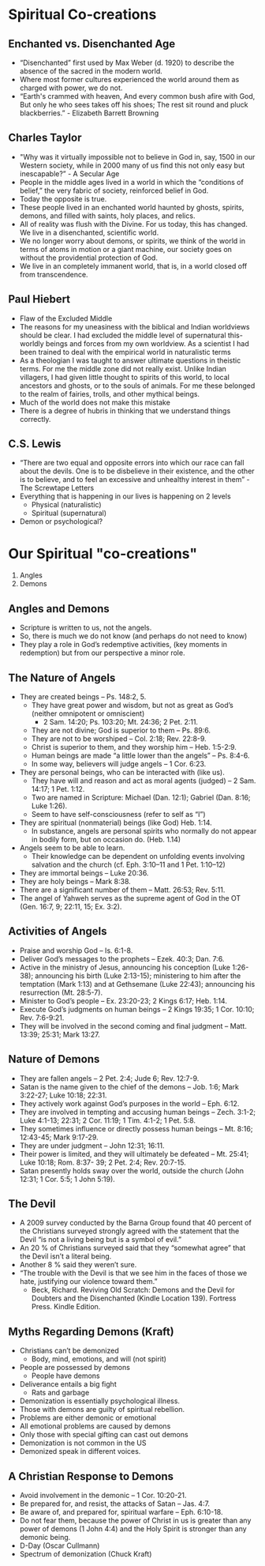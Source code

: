 # Spiritual Co-creations

## Enchanted vs. Disenchanted Age
- “Disenchanted” first used by Max Weber (d. 1920) to describe the absence of the sacred in the modern world.
- Where most former cultures experienced the world around them as charged with power, we do not.
- “Earth's crammed with heaven, And every common bush afire with God, But only he who sees takes off his shoes; The rest sit round and pluck blackberries.”  - Elizabeth Barrett Browning

## Charles Taylor
- "Why was it virtually impossible not to believe in God in, say, 1500 in our Western society, while in 2000 many of us find this not only easy but inescapable?” - A Secular Age
- People in the middle ages lived in a world in which the “conditions of belief,” the very fabric of society, reinforced belief in God. 
- Today the opposite is true.
- These people lived in an enchanted world haunted by ghosts, spirits, demons, and filled with saints, holy places, and relics.
- All of reality was flush with the Divine. For us today, this has changed. We live in a disenchanted, scientific world.
- We no longer worry about demons, or spirits, we think of the world in terms of atoms in motion or a giant machine, our society goes on without the providential protection of God.  
- We live in an completely immanent world, that is, in a world closed off from transcendence.

## Paul Hiebert
- Flaw of the Excluded Middle
- The reasons for my uneasiness with the biblical and Indian worldviews should be clear. I had excluded the middle level of supernatural this-worldly beings and forces from my own worldview. As a scientist I had been trained to deal with the empirical world in naturalistic terms
- As a theologian I was taught to answer ultimate questions in theistic terms. For me the middle zone did not really exist. Unlike Indian villagers, I had given little thought to spirits of this world, to local ancestors and ghosts, or to the souls of animals. For me these belonged to the realm of fairies, trolls, and other mythical beings.
- Much of the world does not make this mistake  
- There is a degree of hubris in thinking that we understand things correctly.

## C.S. Lewis
- “There are two equal and opposite errors into which our race can fall about the devils. One is to be disbelieve in their existence, and the other is to believe, and to feel an excessive and unhealthy interest in them” - The Screwtape Letters
- Everything that is happening in our lives is happening on 2 levels  
	- Physical (naturalistic)  
	- Spiritual (supernatural)  
- Demon or psychological?

# Our Spiritual "co-creations"
1. Angles
2. Demons

## Angles and Demons
- Scripture is written to us, not the angels.  
- So, there is much we do not know (and perhaps do not need to know)  
- They play a role in God’s redemptive activities, (key moments in redemption) but from our perspective a minor role.

## The Nature of Angels
- They are created beings – Ps. 148:2, 5.  
	- They have great power and wisdom, but not as great as God’s (neither omnipotent or omniscient)  
		- 2 Sam. 14:20; Ps. 103:20; Mt. 24:36; 2 Pet.  2:11.
	- They are not divine; God is superior to them – Ps. 89:6.
	- They are not to be worshiped – Col. 2:18; Rev. 22:8-9.
	- Christ is superior to them, and they worship him – Heb. 1:5-2:9.  
	- Human beings are made “a little lower than the angels” – Ps. 8:4-6.  
	- In some way, believers will judge angels – 1 Cor. 6:23.
- They are personal beings, who can be interacted with (like us).
	- They have will and reason and act as moral agents (judged) – 2 Sam. 14:17; 1 Pet. 1:12.  
	- Two are named in Scripture: Michael (Dan. 12:1); Gabriel (Dan. 8:16; Luke 1:26).  
	- Seem to have self-consciousness (refer to self as “I”)
- They are spiritual (nonmaterial) beings (like God) Heb. 1:14.
	- In substance, angels are personal spirits who normally do not appear in bodily form, but on occasion do. (Heb. 1.14)
- Angels seem to be able to learn.
	- Their knowledge can be dependent on unfolding events involving salvation and the church (cf. Eph. 3:10–11 and 1 Pet. 1:10–12)
- They are immortal beings – Luke 20:36.  
- They are holy beings – Mark 8:38.  
- There are a significant number of them – Matt. 26:53; Rev. 5:11.  
- The angel of Yahweh serves as the supreme agent of God in the OT (Gen. 16:7, 9; 22:11, 15; Ex. 3:2).

## Activities of Angels
- Praise and worship God – Is. 6:1-8.  
- Deliver God’s messages to the prophets – Ezek. 40:3; Dan. 7:6.
- Active in the ministry of Jesus, announcing his conception (Luke 1:26-38); announcing his birth (Luke 2:13-15); ministering to him after the temptation (Mark 1:13) and at Gethsemane (Luke 22:43); announcing his resurrection (Mt. 28:5-7).
- Minister to God’s people – Ex. 23:20-23; 2 Kings 6:17; Heb. 1:14.
- Execute God’s judgments on human beings – 2 Kings 19:35; 1 Cor. 10:10; Rev. 7:6-9:21. 
- They will be involved in the second coming and final judgment – Matt. 13:39; 25:31; Mark 13:27.

## Nature of Demons
- They are fallen angels – 2 Pet. 2:4; Jude 6; Rev. 12:7-9.
- Satan is the name given to the chief of the demons – Job. 1:6; Mark 3:22-27; Luke 10:18; 22:31.
- They actively work against God’s purposes in the world – Eph. 6:12. 
- They are involved in tempting and accusing human beings – Zech. 3:1-2; Luke 4:1-13; 22:31; 2 Cor. 11:19; 1 Tim. 4:1-2; 1 Pet. 5:8.  
- They sometimes influence or directly possess human beings – Mt. 8:16; 12:43-45; Mark 9:17-29.
- They are under judgment – John 12:31; 16:11.
- Their power is limited, and they will ultimately be defeated – Mt. 25:41; Luke 10:18; Rom. 8:37- 39; 2 Pet. 2:4; Rev. 20:7-15.  
- Satan presently holds sway over the world, outside the church (John 12:31; 1 Cor. 5:5; 1 John 5:19).

## The Devil
- A 2009 survey conducted by the Barna Group found that 40 percent of the Christians surveyed strongly agreed with the statement that the Devil “is not a living being but is a symbol of evil.”  
- An 20 % of Christians surveyed said that they “somewhat agree” that the Devil isn’t a literal being. 
- Another 8 % said they weren’t sure.
- “The trouble with the Devil is that we see him in the faces of those we hate, justifying our violence toward them.”
	- Beck, Richard. Reviving Old Scratch: Demons and the Devil for Doubters and the Disenchanted (Kindle Location 139). Fortress Press. Kindle Edition.

## Myths Regarding Demons (Kraft)
- Christians can’t be demonized  
	- Body, mind, emotions, and will (not spirit)  
- People are possessed by demons  
	- People have demons  
- Deliverance entails a big fight  
	- Rats and garbage  
- Demonization is essentially psychological illness.
- Those with demons are guilty of spiritual rebellion.  
- Problems are either demonic or emotional  
- All emotional problems are caused by demons  
- Only those with special gifting can cast out demons  
- Demonization is not common in the US  
- Demonized speak in different voices.

## A Christian Response to Demons
- Avoid involvement in the demonic – 1 Cor. 10:20-21.  
- Be prepared for, and resist, the attacks of Satan – Jas. 4:7.  
- Be aware of, and prepared for, spiritual warfare – Eph. 6:10-18.  
- Do not fear them, because the power of Christ in us is greater than any power of demons (1 John 4:4) and the Holy Spirit is stronger than any demonic being.
- D-Day (Oscar Cullmann)
- Spectrum of demonization (Chuck Kraft)